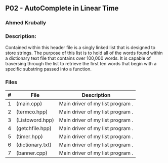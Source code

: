 ## P02 - AutoComplete in Linear Time
### Ahmed Krubally
### Description:
Contained within this header file is a singly 
linked list that is designed to store strings. The purpose of 
this list is to hold all of the words found within a dictionary text 
file that contains over 100,000 words. It is capable of traversing through 
the list to retrieve the first ten words that begin with a 
specific substring passed into a function.


### Files

|   #   | File     | Description                      |
| :---: | -------- | -------------------------------- |
|   1   | (main.cpp) | Main driver of my list program . |
|   2   | (termco.hpp) | Main driver of my list program . |
|   3   | (Listoword.hpp) | Main driver of my list program . |
|   4   | (getchfile.hpp) | Main driver of my list program . |
|   5   | (timer.hpp) | Main driver of my list program . |
|   6   | (dictionary.txt) | Main driver of my list program . |
|   7   | (banner.cpp) | Main driver of my list program . |



